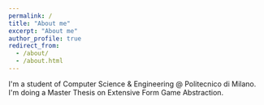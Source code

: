 ```yaml
---
permalink: /
title: "About me"
excerpt: "About me"
author_profile: true
redirect_from: 
  - /about/
  - /about.html
---
```


I'm a student of Computer Science & Engineering @ Politecnico di Milano. I'm doing a Master Thesis on Extensive Form Game Abstraction.